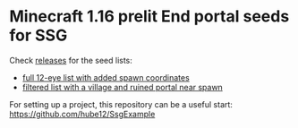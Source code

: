 # Minecraft 1.16 prelit End portal seeds for SSG

Check [releases](https://github.com/funkyface/ssg-seeds/releases) for the seed lists:
* [full 12-eye list with added spawn coordinates](https://github.com/funkyface/ssg-seeds/releases/tag/1.0)
* [filtered list with a village and ruined portal near spawn](https://github.com/funkyface/ssg-seeds/releases/tag/1.1)

For setting up a project, this repository can be a useful start: https://github.com/hube12/SsgExample
